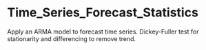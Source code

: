 # Time_Series_Forecast_Statistics

Apply an ARMA model to forecast time series. Dickey-Fuller test for stationarity and differencing to remove trend.
